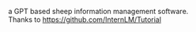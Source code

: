 a GPT based sheep information management software.  
Thanks to https://github.com/InternLM/Tutorial
